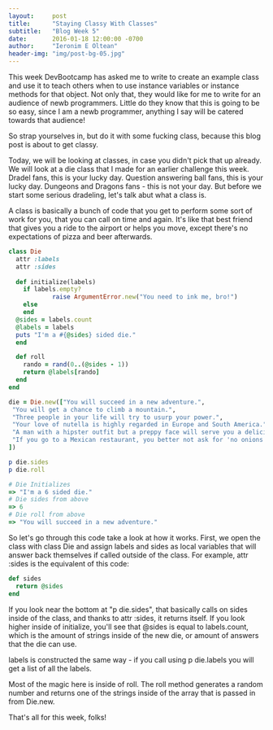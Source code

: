 ```yaml
---
layout:     post
title:      "Staying Classy With Classes"
subtitle:   "Blog Week 5"
date:       2016-01-18 12:00:00 -0700
author:     "Ieronim E Oltean"
header-img: "img/post-bg-05.jpg"
---
```


<p>This week DevBootcamp has asked me to write to create an example class and use it to teach others when to use instance variables or instance methods for that object. Not only that, they would like for me to write for an audience of newb programmers. Little do they know that this is going to be so easy, since I am a newb programmer, anything I say will be catered towards that audience!</p>
<p>So strap yourselves in, but do it with some fucking class, because this blog post is about to get classy.</p>
<p>Today, we will be looking at classes, in case you didn't pick that up already. We will look at a die class that I made for an earlier challenge this week. Dradel fans, this is your lucky day. Question answering ball fans, this is your lucky day. Dungeons and Dragons fans - this is not your day. But before we start some serious dradeling, let's talk abut what a class is.</p>
<p>A class is basically a bunch of code that you get to perform some sort of work for you, that you can call on time and again. It's like that best friend that gives you a ride to the airport or helps you move, except there's no expectations of pizza and beer afterwards.</p>

```ruby
class Die
  attr :labels
  attr :sides
  
  def initialize(labels)
    if labels.empty?
            raise ArgumentError.new("You need to ink me, bro!")
    else
    end
  @sides = labels.count
  @labels = labels
  puts "I'm a #{@sides} sided die."
  end

  def roll
    rando = rand(0..(@sides - 1))
    return @labels[rando]
  end
end

die = Die.new(["You will succeed in a new adventure.", 
 "You will get a chance to climb a mountain.",
 "Three people in your life will try to usurp your power.",
 "Your love of nutella is highly regarded in Europe and South America.",
 "A man with a hipster outfit but a preppy face will serve you a delicious sandwich.",
 "If you go to a Mexican restaurant, you better not ask for 'no onions' or you will insult the taste gods.",
])

p die.sides
p die.roll

# Die Initializes
=> "I'm a 6 sided die."
# Die sides from above
=> 6
# Die roll from above
=> "You will succeed in a new adventure."

```
<p>So let's go through this code take a look at how it works. First, we open the class with class Die and assign labels and sides as local variables that will answer back themselves if called outside of the class. For example, attr :sides is the equivalent of this code:</p>

```ruby
def sides
  return @sides
end
```

<p>If you look near the bottom at "p die.sides", that basically calls on sides inside of the class, and thanks to attr :sides, it returns itself. If you look higher inside of initialize, you'll see that @sides is equal to labels.count, which is the amount of strings inside of the new die, or amount of answers that the die can use.</p>
<p>labels is constructed the same way - if you call using p die.labels you will get a list of all the labels.</p>
<p>Most of the magic here is inside of roll. The roll method generates a random number and returns one of the strings inside of the array that is passed in from Die.new.</p>
<p>That's all for this week, folks!</p>